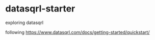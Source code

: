 # datasqrl-starter
exploring datasqrl

following https://www.datasqrl.com/docs/getting-started/quickstart/